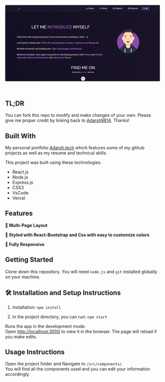 <h2 align="center">
<div align="center">
  <img alt="Demo" src="./Images/readme-img1.png" />
</div>

<br/>

## TL;DR

You can fork this repo to modify and make changes of your own. Please give me proper credit by linking back to [Adarsh9814](https://github.com/Adarsh9814/Portfolio.git). Thanks!

## Built With

My personal portfolio <a href="" target="_blank">Adarsh.tech</a> which features some of my github projects as well as my resume and technical skills.<br/>

This project was built using these technologies.

- React.js
- Node.js
- Express.js
- CSS3
- VsCode
- Vercel

## Features

**📖 Multi-Page Layout**

**🎨 Styled with React-Bootstrap and Css with easy to customize colors**

**📱 Fully Responsive**

## Getting Started

Clone down this repository. You will need `node.js` and `git` installed globally on your machine.

## 🛠 Installation and Setup Instructions

1. Installation: `npm install`

2. In the project directory, you can run: `npm start`

Runs the app in the development mode.\
Open [http://localhost:3000](http://localhost:3000) to view it in the browser.
The page will reload if you make edits.

## Usage Instructions

Open the project folder and Navigate to `/src/components/`. <br/>
You will find all the components used and you can edit your information accordingly.